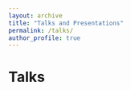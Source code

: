 ```yaml
---
layout: archive
title: "Talks and Presentations"
permalink: /talks/
author_profile: true
---
```

# Talks
